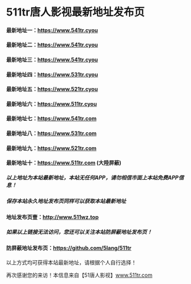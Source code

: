 # 511tr唐人影视最新地址发布页
#### 最新地址一：https://www.541tr.cyou
#### 最新地址二：https://www.541tr.cyou
#### 最新地址三：https://www.541tr.cyou
#### 最新地址四：https://www.531tr.cyou
#### 最新地址五：https://www.521tr.cyou
#### 最新地址六：https://www.511tr.cyou
#### 最新地址七：https://www.541tr.com
#### 最新地址八：https://www.531tr.com
#### 最新地址九：https://www.521tr.com
#### 最新地址十：https://www.511tr.com (大陸屏蔽)
##### 以上地址为本站最新地址，本站无任何APP，请勿相信市面上本站免费APP信息！
##### 保存本站永久地址发布页同样可以获取本站最新地址
#### 地址发布页壹：http://www.511wz.top

##### 如果以上链接无法访问，您还可以关注本站防屏蔽地址发布页！
#### 防屏蔽地址发布页：https://github.com/5lang/511tr

以上方式均可获得本站最新地址，请根据个人自行选择！

再次感谢您的来访！本信息来自【51唐人影视】www.511tr.com
